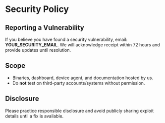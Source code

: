 # Security Policy

## Reporting a Vulnerability
If you believe you have found a security vulnerability, email: **YOUR_SECURITY_EMAIL**. We will acknowledge receipt within 72 hours and provide updates until resolution.

## Scope
- Binaries, dashboard, device agent, and documentation hosted by us.  
- Do **not** test on third-party accounts/systems without permission.

## Disclosure
Please practice responsible disclosure and avoid publicly sharing exploit details until a fix is available.